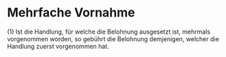 # Mehrfache Vornahme

(1) Ist die Handlung, für welche die Belohnung ausgesetzt ist, mehrmals vorgenommen worden, so gebührt die Belohnung demjenigen, welcher die Handlung zuerst vorgenommen hat.